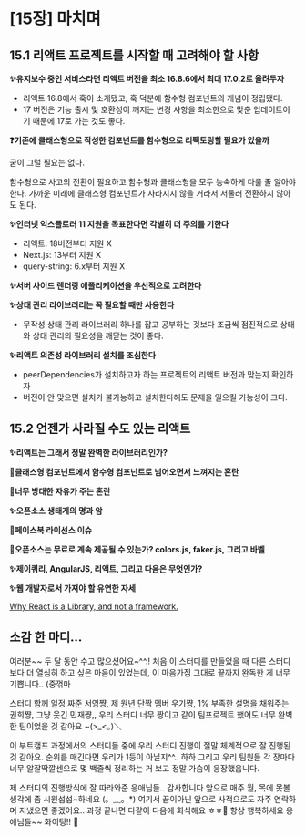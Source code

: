 # [15장] 마치며

## 15.1 리액트 프로젝트를 시작할 때 고려해야 할 사항

**✨유지보수 중인 서비스라면 리액트 버전을 최소 16.8.6에서 최대 17.0.2로 올려두자**

- 리액트 16.8에서 훅이 소개됐고, 훅 덕분에 함수형 컴포넌트의 개념이 정립됐다.
- 17 버전은 기능 출시 및 호환성이 깨지는 변경 사항을 최소한으로 맞춘 업데이트이기 때문에 17로 가는 것도 좋다.

**❓기존에 클래스형으로 작성한 컴포넌트를 함수형으로 리팩토링할 필요가 있을까**

굳이 그럴 필요는 없다.

함수형으로 사고의 전환이 필요하고 함수형과 클래스형을 모두 능숙하게 다룰 줄 알아야 한다. 가까운 미래에 클래스형 컴포넌트가 사라지지 않을 거라서 서둘러 전환하지 않아도 된다.

**✨인터넷 익스플로러 11 지원을 목표한다면 각별히 더 주의를 기한다**

- 리액트: 18버전부터 지원 X
- Next.js: 13부터 지원 X
- query-string: 6.x부터 지원 X

**✨서버 사이드 렌더링 애플리케이션을 우선적으로 고려한다**

**✨상태 관리 라이브러리는 꼭 필요할 때만 사용한다**

- 무작성 상태 관리 라이브러리 하나를 잡고 공부하는 것보다 조금씩 점진적으로 상태와 상태 관리의 필요성을 깨닫는 것이 좋다.

**✨리액트 의존성 라이브러리 설치를 조심한다**

- peerDependencies가 설치하고자 하는 프로젝트의 리액트 버전과 맞는지 확인하자
- 버전이 안 맞으면 설치가 불가능하고 설치한다해도 문제을 일으킬 가능성이 크다.

## 15.2 언젠가 사라질 수도 있는 리액트

**✨리액트는 그래서 정말 완벽한 라이브러리인가?**

**📍클래스형 컴포넌트에서 함수형 컴포넌트로 넘어오면서 느껴지는 혼란**

**📍너무 방대한 자유가 주는 혼란**

**✨오픈소스 생태게의 명과 암**

**📍페이스북 라이선스 이슈**

**📍오픈소스는 무료로 계속 제공될 수 있는가? colors.js, faker.js, 그리고 바벨**

**✨제이쿼리, AngularJS, 리액트, 그리고 다음은 무엇인가?**

**✨웹 개발자로서 가져야 할 유연한 자세**

[Why React is a Library, and not a framework.](https://medium.com/@Angie.O/why-react-is-a-library-and-not-a-framework-533d95692fe1)

## 소감 한 마디...

여러분~~ 두 달 동안 수고 많으셨어요~^^.! 처음 이 스터디를 만들었을 때 다른 스터디보다 더 열심히 하고 싶은 마음이 있었는데, 이 마음가짐 그대로 끝까지 완독한 게 너무 기쁩니다.. (중꺾마

스터디 함께 일정 짜준 서영쨩, 제 원년 단짝 멤버 우기쨩, 1% 부족한 설명을 채워주는 권희쨩, 그냥 웃긴 민재쨩,, 우리 스터디 너무 짱이고 같이 팀프로젝트 했어도 너무 완벽한 팀이었을 것 같아요 ~(>\_<。)＼

이 부트캠프 과정에서의 스터디들 중에 우리 스터디 진행이 절말 체계적으로 잘 진행된 것 같아요. 순위를 매긴다면 우리가 1등이 아닐지^^.. 하하 그리고 우리 팀원들 각 장마다 너무 알잘딱깔센으로 몇 백줄씩 정리하는 거 보고 정말 가슴이 웅장했읍니다.

제 스터디의 진행방식에 잘 따라와준 응애님들.. 감사합니다 앞으로 매주 월, 목에 못볼 생각에 좀 시원섭섭~하네요 (。﹏。\*)
여기서 끝이아닌 앞으로 사적으로도 자주 연락하며 지냈으면 좋겠어요.. 과정 끝나면 다같이 다음에 회식해요 ㅎㅎ🐥 항상 행복하세요 응애님들~~ 화이팅!! 💞

